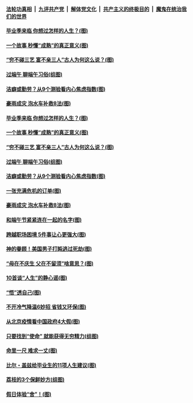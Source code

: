 

####  [法轮功真相](../../../../basic/blob/master/README.md?t=06260502) &nbsp;|&nbsp; [九评共产党](../../../../9ping.md/blob/master/README.md?t=06260502) &nbsp;|&nbsp; [解体党文化](../../../../jtdwh.md/blob/master/README.md?t=06260502)  &nbsp;|&nbsp; [共产主义的终极目的](../../../../gczydzjmd.md/blob/master/README.md?t=06260502) &nbsp;|&nbsp; [魔鬼在统治我们的世界](../../../../mgztzwmdsj.md/blob/master/README.md?t=06260502) 

#### [毕业季来临 你想过怎样的人生？(图)](../pages/p8/937661.md?t=06260502) 

#### [一个故事 秒懂“成熟”的真正意义(图)](../pages/p8/936405.md?t=06260502) 

#### [“穷不碰三艺 富不亲三人”古人为何这么说？(图)](../pages/p8/937602.md?t=06260502) 

#### [过端午 聊端午习俗(组图)](../pages/p8/937246.md?t=06260502) 

#### [洁癖或勤劳？从9个测验看内心焦虑指数(图)](../pages/p8/937558.md?t=06260502) 

#### [豪雨成灾 泡水车补救8法(图)](../pages/p8/937526.md?t=06260502) 

#### [毕业季来临 你想过怎样的人生？(图)](../pages/p8/937661.md?t=06260502) 

#### [一个故事 秒懂“成熟”的真正意义(图)](../pages/p8/936405.md?t=06260502) 

#### [“穷不碰三艺 富不亲三人”古人为何这么说？(图)](../pages/p8/937602.md?t=06260502) 

#### [过端午 聊端午习俗(组图)](../pages/p8/937246.md?t=06260502) 

#### [洁癖或勤劳？从9个测验看内心焦虑指数(图)](../pages/p8/937558.md?t=06260502) 

#### [一张充满危机的订单(图)](../pages/p8/936981.md?t=06260502) 

#### [豪雨成灾 泡水车补救8法(图)](../pages/p8/937526.md?t=06260502) 

#### [和端午节紧紧连在一起的名字(图)](../pages/p8/937448.md?t=06260502) 

#### [跨越职场困境 5件事让心更强大(图)](../pages/p8/937375.md?t=06260502) 

#### [神的眷顾！美国男子打盹逃过死劫(图)](../pages/p8/936985.md?t=06260502) 

#### [“母在不庆生 父在不留须”啥意思？(图)](../pages/p8/937234.md?t=06260502) 

#### [10首谈“人生”的静心谣(图)](../pages/p8/936965.md?t=06260502) 

#### [“悟”透自己(图)](../pages/p8/936972.md?t=06260502) 

#### [不开冷气降温6妙招 省钱又环保(图)](../pages/p8/937329.md?t=06260502) 

#### [从北京疫情看中国政府4大假(图)](../pages/p8/937196.md?t=06260502) 

#### [只要找到“使命” 就能获得无穷精力(组图)](../pages/p8/937159.md?t=06260502) 

#### [命里一尺 难求一丈(图)](../pages/p8/936782.md?t=06260502) 

#### [比尔・盖兹给毕业生的11项人生建议(图)](../pages/p8/936231.md?t=06260502) 

#### [荔枝的3个保鲜妙方(组图)](../pages/p8/936950.md?t=06260502) 

#### [假日体验“舍”！(图)](../pages/p8/937183.md?t=06260502) 

